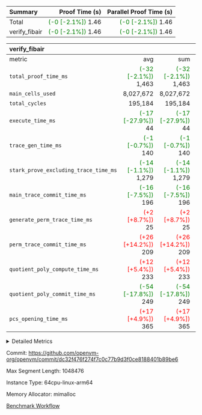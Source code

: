 | Summary | Proof Time (s) | Parallel Proof Time (s) |
|:---|---:|---:|
| Total | <span style='color: green'>(-0 [-2.1%])</span> 1.46 | <span style='color: green'>(-0 [-2.1%])</span> 1.46 |
| verify_fibair | <span style='color: green'>(-0 [-2.1%])</span> 1.46 | <span style='color: green'>(-0 [-2.1%])</span> 1.46 |


| verify_fibair |||||
|:---|---:|---:|---:|---:|
|metric|avg|sum|max|min|
| `total_proof_time_ms ` | <span style='color: green'>(-32 [-2.1%])</span> 1,463 | <span style='color: green'>(-32 [-2.1%])</span> 1,463 | <span style='color: green'>(-32 [-2.1%])</span> 1,463 | <span style='color: green'>(-32 [-2.1%])</span> 1,463 |
| `main_cells_used     ` |  8,027,672 |  8,027,672 |  8,027,672 |  8,027,672 |
| `total_cycles        ` |  195,184 |  195,184 |  195,184 |  195,184 |
| `execute_time_ms     ` | <span style='color: green'>(-17 [-27.9%])</span> 44 | <span style='color: green'>(-17 [-27.9%])</span> 44 | <span style='color: green'>(-17 [-27.9%])</span> 44 | <span style='color: green'>(-17 [-27.9%])</span> 44 |
| `trace_gen_time_ms   ` | <span style='color: green'>(-1 [-0.7%])</span> 140 | <span style='color: green'>(-1 [-0.7%])</span> 140 | <span style='color: green'>(-1 [-0.7%])</span> 140 | <span style='color: green'>(-1 [-0.7%])</span> 140 |
| `stark_prove_excluding_trace_time_ms` | <span style='color: green'>(-14 [-1.1%])</span> 1,279 | <span style='color: green'>(-14 [-1.1%])</span> 1,279 | <span style='color: green'>(-14 [-1.1%])</span> 1,279 | <span style='color: green'>(-14 [-1.1%])</span> 1,279 |
| `main_trace_commit_time_ms` | <span style='color: green'>(-16 [-7.5%])</span> 196 | <span style='color: green'>(-16 [-7.5%])</span> 196 | <span style='color: green'>(-16 [-7.5%])</span> 196 | <span style='color: green'>(-16 [-7.5%])</span> 196 |
| `generate_perm_trace_time_ms` | <span style='color: red'>(+2 [+8.7%])</span> 25 | <span style='color: red'>(+2 [+8.7%])</span> 25 | <span style='color: red'>(+2 [+8.7%])</span> 25 | <span style='color: red'>(+2 [+8.7%])</span> 25 |
| `perm_trace_commit_time_ms` | <span style='color: red'>(+26 [+14.2%])</span> 209 | <span style='color: red'>(+26 [+14.2%])</span> 209 | <span style='color: red'>(+26 [+14.2%])</span> 209 | <span style='color: red'>(+26 [+14.2%])</span> 209 |
| `quotient_poly_compute_time_ms` | <span style='color: red'>(+12 [+5.4%])</span> 233 | <span style='color: red'>(+12 [+5.4%])</span> 233 | <span style='color: red'>(+12 [+5.4%])</span> 233 | <span style='color: red'>(+12 [+5.4%])</span> 233 |
| `quotient_poly_commit_time_ms` | <span style='color: green'>(-54 [-17.8%])</span> 249 | <span style='color: green'>(-54 [-17.8%])</span> 249 | <span style='color: green'>(-54 [-17.8%])</span> 249 | <span style='color: green'>(-54 [-17.8%])</span> 249 |
| `pcs_opening_time_ms ` | <span style='color: red'>(+17 [+4.9%])</span> 365 | <span style='color: red'>(+17 [+4.9%])</span> 365 | <span style='color: red'>(+17 [+4.9%])</span> 365 | <span style='color: red'>(+17 [+4.9%])</span> 365 |



<details>
<summary>Detailed Metrics</summary>

|  | verify_program_compile_ms | total_cells | stark_prove_excluding_trace_time_ms | quotient_poly_compute_time_ms | quotient_poly_commit_time_ms | perm_trace_commit_time_ms | pcs_opening_time_ms | main_trace_commit_time_ms |
| --- | --- | --- | --- | --- | --- | --- | --- |
|  | 4 | 32 | 10 | 0 | 1 | 0 | 3 | 5 | 

| air_name | rows | quotient_deg | main_cols | interactions | constraints | cells |
| --- | --- | --- | --- | --- | --- | --- |
| AccessAdapterAir<2> |  | 4 |  | 5 | 12 |  | 
| AccessAdapterAir<4> |  | 4 |  | 5 | 12 |  | 
| AccessAdapterAir<8> |  | 4 |  | 5 | 12 |  | 
| FibonacciAir | 16 | 1 | 2 |  | 5 | 32 | 
| FriReducedOpeningAir |  | 4 |  | 35 | 59 |  | 
| NativePoseidon2Air<BabyBearParameters>, 1> |  | 4 |  | 31 | 302 |  | 
| PhantomAir |  | 4 |  | 3 | 4 |  | 
| ProgramAir |  | 1 |  | 1 | 4 |  | 
| VariableRangeCheckerAir |  | 1 |  | 1 | 4 |  | 
| VmAirWrapper<BranchNativeAdapterAir, BranchEqualCoreAir<1> |  | 2 |  | 11 | 23 |  | 
| VmAirWrapper<JalNativeAdapterAir, JalCoreAir> |  | 4 |  | 7 | 6 |  | 
| VmAirWrapper<NativeAdapterAir<2, 0>, PublicValuesCoreAir> |  | 4 |  | 11 | 22 |  | 
| VmAirWrapper<NativeAdapterAir<2, 1>, FieldArithmeticCoreAir> |  | 4 |  | 15 | 23 |  | 
| VmAirWrapper<NativeLoadStoreAdapterAir<1>, NativeLoadStoreCoreAir<1> |  | 4 |  | 19 | 31 |  | 
| VmAirWrapper<NativeVectorizedAdapterAir<4>, FieldExtensionCoreAir> |  | 4 |  | 15 | 23 |  | 
| VmConnectorAir |  | 4 |  | 3 | 8 |  | 
| VolatileBoundaryAir |  | 4 |  | 4 | 16 |  | 

| group | trace_gen_time_ms | total_proof_time_ms | total_cycles | total_cells | stark_prove_excluding_trace_time_ms | quotient_poly_compute_time_ms | quotient_poly_commit_time_ms | perm_trace_commit_time_ms | pcs_opening_time_ms | main_trace_commit_time_ms | main_cells_used | generate_perm_trace_time_ms | execute_time_ms |
| --- | --- | --- | --- | --- | --- | --- | --- | --- | --- | --- | --- | --- | --- |
| verify_fibair | 140 | 1,463 | 195,184 | 23,304,216 | 1,279 | 233 | 249 | 209 | 365 | 196 | 8,027,672 | 25 | 44 | 

| group | air_name | rows | prep_cols | perm_cols | main_cols | cells |
| --- | --- | --- | --- | --- | --- | --- |
| verify_fibair | AccessAdapterAir<2> | 32,768 |  | 16 | 11 | 884,736 | 
| verify_fibair | AccessAdapterAir<4> | 16,384 |  | 16 | 13 | 475,136 | 
| verify_fibair | AccessAdapterAir<8> | 4,096 |  | 16 | 17 | 135,168 | 
| verify_fibair | FriReducedOpeningAir | 512 |  | 76 | 64 | 71,680 | 
| verify_fibair | NativePoseidon2Air<BabyBearParameters>, 1> | 2,048 |  | 36 | 348 | 786,432 | 
| verify_fibair | PhantomAir | 2,048 |  | 8 | 6 | 28,672 | 
| verify_fibair | ProgramAir | 8,192 |  | 8 | 10 | 147,456 | 
| verify_fibair | VariableRangeCheckerAir | 262,144 | 2 | 8 | 1 | 2,359,296 | 
| verify_fibair | VmAirWrapper<BranchNativeAdapterAir, BranchEqualCoreAir<1> | 32,768 |  | 28 | 23 | 1,671,168 | 
| verify_fibair | VmAirWrapper<JalNativeAdapterAir, JalCoreAir> | 8,192 |  | 12 | 10 | 180,224 | 
| verify_fibair | VmAirWrapper<NativeAdapterAir<2, 1>, FieldArithmeticCoreAir> | 131,072 |  | 20 | 30 | 6,553,600 | 
| verify_fibair | VmAirWrapper<NativeLoadStoreAdapterAir<1>, NativeLoadStoreCoreAir<1> | 131,072 |  | 24 | 41 | 8,519,680 | 
| verify_fibair | VmAirWrapper<NativeVectorizedAdapterAir<4>, FieldExtensionCoreAir> | 4,096 |  | 20 | 40 | 245,760 | 
| verify_fibair | VmConnectorAir | 2 | 1 | 8 | 4 | 24 | 
| verify_fibair | VolatileBoundaryAir | 65,536 |  | 8 | 11 | 1,245,184 | 

</details>


Commit: https://github.com/openvm-org/openvm/commit/dc32f476f274f7c0c77b9d3f0ce8188401b89be6

Max Segment Length: 1048476

Instance Type: 64cpu-linux-arm64

Memory Allocator: mimalloc

[Benchmark Workflow](https://github.com/openvm-org/openvm/actions/runs/12658244475)
